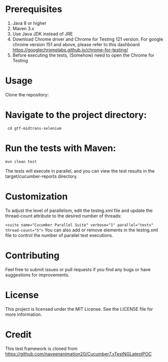 # Prerequisites
1. Java 8 or higher 
2. Maven 3.x
3. Use Java JDK instead of JRE
4. Download Chrome driver and Chrome for Testing 121 version. For google chrome version 151 and above, please refer to this dashboard https://googlechromelabs.github.io/chrome-for-testing/
5. Before executing the tests, (Somehow) need to open the Chrome for Testing

# Usage
Clone the repository:
```  ```


# Navigate to the project directory:
``` cd gtf-midtrans-selenium```

# Run the tests with Maven:
``` mvn clean test ```

The tests will execute in parallel, and you can view the test results in the target/cucumber-reports directory.

# Customization
To adjust the level of parallelism, edit the testng.xml file and update the thread-count attribute to the desired number of threads:

``` <suite name="Cucumber Parallel Suite" verbose="1" parallel="tests" thread-count="5"> ```
You can also add or remove <test> elements in the testng.xml file to control the number of parallel test executions.

# Contributing
Feel free to submit issues or pull requests if you find any bugs or have suggestions for improvements.

# License
This project is licensed under the MIT License. See the LICENSE file for more information.

# Credit 
This test framework is cloned from https://github.com/naveenanimation20/Cucumber7.xTestNGLatestPOC

